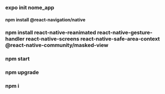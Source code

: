 ### expo init nome_app

#### npm install @react-navigation/native

### npm install react-native-reanimated react-native-gesture-handler react-native-screens react-native-safe-area-context @react-native-community/masked-view

### npm start

### npm upgrade
### npm i